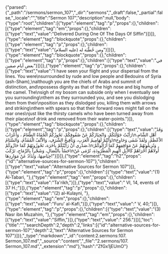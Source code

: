 {"parsed":{"_path":"/sermons/sermon_107","_dir":"sermons","_draft":false,"_partial":false,"_locale":"","title":"Sermon 107","description":null,"body":{"type":"root","children":[{"type":"element","tag":"p","props":{},"children":[{"type":"element","tag":"em","props":{},"children":[{"type":"text","value":"Delivered During One Of The Days Of Siffin"}]}]},{"type":"element","tag":"blockquote","props":{},"children":[{"type":"element","tag":"p","props":{},"children":[{"type":"text","value":"ومن خُطْبَة له (عليه السلام)"}]}]},{"type":"element","tag":"blockquote","props":{},"children":[{"type":"element","tag":"p","props":{},"children":[{"type":"text","value":"في بعض أيام صفين"}]}]},{"type":"element","tag":"p","props":{},"children":[{"type":"text","value":"I have seen your flight and your dispersal from the lines. You were\nsurrounded by rude and low people and Bedouins of Syria (ash-Sham),\nalthough you are the chiefs of Arabs and summit of distinction, and\npossess dignity as that of the high nose and big hump of the camel. The\nsigh of my bosom can subside only when I eventually see you surrounding\nthem as they surrounded you, and see you dislodging them from their\nposition as they dislodged you, killing them with arrows and striking\nthem with spears so that their forward rows might fall on the rear ones\njust like the thirsty camels who have been turned away from their place\nof drink and removed from their water-points."}]},{"type":"element","tag":"blockquote","props":{},"children":[{"type":"element","tag":"p","props":{},"children":[{"type":"text","value":"وَقَدْ رَأَيْتُ جَوْلَتَكُمْ، وَانْحِيَازَكُمْ عَنْ صُفُوفِكُمْ، تَحُوزُكُمُ الْجُفَاةُ الطَّغَامُ ، وَأَعْرَابُ\nأَهْلِ الشَّامِ، وَأَنْتُمْ لَهَامِيمُ الْعَرَبِ، وَيَآفِيخُ الشَّرَفِ، وَالاْنْفُ الْمُقَدَّمُ، وَالسَّنَامُ\nالاْعْظَمُ، وَلَقَدْ شَفَى وَحَاوِحَ صَدْرِي أَنْ رَأَيْتُكُمْ بِأَخَرَة، تَحُوزُونَهُمْ كَمَا حَازُوكُمْ،\nوَتُزِيلُونَهُمْ عَنْ مَوَاقِفِهمْ كَمَا أَزَالُوكُمْ; حَسّاً بالنِّصَالِ، وَشَجْراً بِالرِّمَاحِ، تَرْكَبُ\nأُولاهُمْ أُخْرَاهُمْ كَالاْبِلِ الْهِيمِ الْمَطْرُودَةِ، تُرْمَى عَنْ حِيَاضِهَا، وَتُذَادُ عَنْ مَوَارِدِهَا!"}]}]},{"type":"element","tag":"h2","props":{"id":"alternative-sources-for-sermon-107"},"children":[{"type":"text","value":"Alternative Sources for Sermon 107"}]},{"type":"element","tag":"p","props":{},"children":[{"type":"text","value":"(1) Al-Tabari, "},{"type":"element","tag":"em","props":{},"children":[{"type":"text","value":"Ta'rikh,"}]},{"type":"text","value":" VI, 14, events of 37 H.;"}]},{"type":"element","tag":"p","props":{},"children":[{"type":"text","value":"(2) al-Kulayni, "},{"type":"element","tag":"em","props":{},"children":[{"type":"text","value":"Furu' al-Kafi,"}]},{"type":"text","value":" V, 40;"}]},{"type":"element","tag":"p","props":{},"children":[{"type":"text","value":"(3) Nasr ibn Muzahim, "},{"type":"element","tag":"em","props":{},"children":[{"type":"text","value":"Siffin,"}]},{"type":"text","value":" 256."}]}],"toc":{"title":"","searchDepth":2,"depth":2,"links":[{"id":"alternative-sources-for-sermon-107","depth":2,"text":"Alternative Sources for Sermon 107"}]}},"_type":"markdown","_id":"content:2.sermons:107. Sermon_107.md","_source":"content","_file":"2.sermons/107. Sermon_107.md","_extension":"md"},"hash":"ZfGx1jEUmO"}